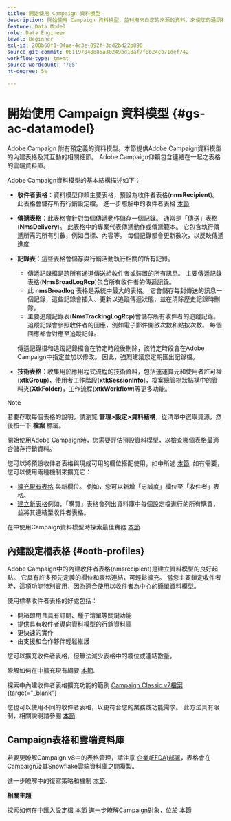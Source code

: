 ```yaml
---
title: 開始使用 Campaign 資料模型
description: 開始使用 Campaign 資料模型，並利用來自您的來源的資料，來使您的通訊和行銷輸出受益。
feature: Data Model
role: Data Engineer
level: Beginner
exl-id: 200b60f1-04ae-4c3e-892f-3dd2bd22b896
source-git-commit: 061197048885a30249bd18af7f8b24cb71def742
workflow-type: tm+mt
source-wordcount: '705'
ht-degree: 5%

---
```


# 開始使用 Campaign 資料模型 {#gs-ac-datamodel}

Adobe Campaign 附有預定義的資料模型。本節提供Adobe Campaign資料模型的內建表格及其互動的相關細節。 Adobe Campaign仰賴包含連結在一起之表格的雲端資料庫。

Adobe Campaign資料模型的基本結構描述如下：

* **收件者表格**：資料模型仰賴主要表格，預設為收件者表格(**nmsRecipient**)。 此表格會儲存所有行銷設定檔。 進一步瞭解中的收件者表格 [本節](#ootb-profiles).

* **傳遞表格**：此表格會針對每個傳遞動作儲存一個記錄。 通常是「傳送」表格(**NmsDelivery**)。 此表格中的專案代表傳遞動作或傳遞範本。 它包含執行傳遞所需的所有引數，例如目標、內容等。 每個記錄都會更新數次，以反映傳遞進度

* **記錄表**：這些表格會儲存與行銷活動執行相關的所有記錄。

   * 傳遞記錄檔是跨所有通道傳送給收件者或裝置的所有訊息。 主要傳遞記錄表格(**NmsBroadLogRcp**)包含所有收件者的傳遞記錄。
   * 此 **nmsBroadlog** 表格是系統中最大的表格。 它會儲存每封傳送的訊息一個記錄，這些記錄會插入、更新以追蹤傳遞狀態，並在清除歷史記錄時刪除。
   * 主要追蹤記錄表(**NmsTrackingLogRcp**)會儲存所有收件者的追蹤記錄。 追蹤記錄會參照收件者的回應，例如電子郵件開啟次數和點按次數。 每個回應都會對應至追蹤記錄。

  傳送記錄檔和追蹤記錄檔會在特定時段後刪除，該特定時段會在Adobe Campaign中指定並加以修改。 因此，強烈建議您定期匯出記錄檔。

* **技術表格**：收集用於應用程式流程的技術資料，包括運運算元和使用者許可權(**xtkGroup**)，使用者工作階段(**xtkSessionInfo**)，檔案總管樹狀結構中的資料夾(**XtkFolder**)，工作流程(**xtkWorkflow**)等更多功能。

>[!NOTE]
>
>若要存取每個表格的說明，請瀏覽 **管理>設定>資料結構**，從清單中選取資源，然後按一下 **檔案** 標籤。

開始使用Adobe Campaign時，您需要評估預設資料模型，以檢查哪個表格最適合儲存行銷資料。

您可以將預設收件者表格與現成可用的欄位搭配使用，如中所述 [本節](#ootb-profiles). 如有需要，您可以使用兩種機制來擴充它：

* [擴充現有表格](extend-schema.md) 與新欄位。 例如，您可以新增「忠誠度」欄位至「收件者」表格。
* [建立新表格](create-schema.md)例如，「購買」表格會列出資料庫中每個設定檔進行的所有購買，並將其連結至收件者表格。

在中使用Campaign資料模型時探索最佳實務 [本節](datamodel-best-practices.md).

## 內建設定檔表格 {#ootb-profiles}

Adobe Campaign中的內建收件者表格(nmsrecipient)是建立資料模型的良好起點。 它具有許多預先定義的欄位和表格連結，可輕鬆擴充。 當您主要鎖定收件者時，這項功能特別實用，因為適合使用以收件者為中心的簡單資料模型。

使用標準收件者表格的好處包括：

* 開箱即用且具有訂閱、種子清單等關鍵功能
* 提供具有收件者導向資料模型的行銷資料庫
* 更快速的實作
* 由支援和合作夥伴輕鬆維護

您可以擴充收件者表格，但無法減少表格中的欄位或連結數量。

瞭解如何在中擴充現有綱要 [本節](extend-schema.md).

探索中內建收件者表格擴充功能的範例 [Campaign Classic v7檔案](https://experienceleague.adobe.com/docs/campaign-classic/using/configuring-campaign-classic/editing-schemas/examples-of-schemas-edition.html#extending-a-table){target="_blank"}

您也可以使用不同的收件者表格，以更符合您的業務或功能需求。 此方法具有限制，相關說明請參閱 [本節](custom-recipient.md).

## Campaign表格和雲端資料庫

若要更瞭解Campaign v8中的表格管理，請注意 [企業(FFDA)部署](../architecture/enterprise-deployment.md)，表格會在Campaign及其Snowflake雲端資料庫之間複製。

進一步瞭解中的復寫策略和機制 [本節](../architecture/replication.md).

**相關主題**

探索如何在中匯入設定檔 [本節](../start/import.md)
進一步瞭解Campaign對象，位於 [本節](../start/audiences.md)
